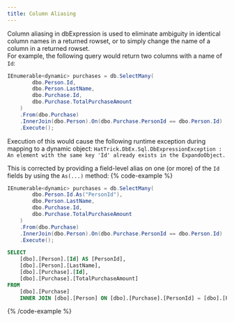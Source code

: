 ```yaml
---
title: Column Aliasing
---
```


Column aliasing in dbExpression is used to eliminate ambiguity in identical column names in a returned rowset, or to simply change the name of a column in a returned rowset.  
For example, the following query would return two columns with a name of `Id`:

```csharp
IEnumerable<dynamic> purchases = db.SelectMany(
        dbo.Person.Id,
        dbo.Person.LastName,
        dbo.Purchase.Id,
        dbo.Purchase.TotalPurchaseAmount
    )
    .From(dbo.Purchase)
    .InnerJoin(dbo.Person).On(dbo.Purchase.PersonId == dbo.Person.Id)
    .Execute();
```
Execution of this would cause the following runtime exception during mapping to a dynamic object:  `HatTrick.DbEx.Sql.DbExpressionException : An element with the same key 'Id' already exists in the ExpandoObject.`

This is corrected by providing a field-level alias on one (or more) of the `Id` fields by using the `As(...)` method:
{% code-example %}
```csharp
IEnumerable<dynamic> purchases = db.SelectMany(
        dbo.Person.Id.As("PersonId"),
        dbo.Person.LastName,
        dbo.Purchase.Id,
        dbo.Purchase.TotalPurchaseAmount
    )
    .From(dbo.Purchase)
    .InnerJoin(dbo.Person).On(dbo.Purchase.PersonId == dbo.Person.Id)
    .Execute();
```
```sql
SELECT
	[dbo].[Person].[Id] AS [PersonId],
	[dbo].[Person].[LastName],
	[dbo].[Purchase].[Id],
	[dbo].[Purchase].[TotalPurchaseAmount]
FROM
	[dbo].[Purchase]
	INNER JOIN [dbo].[Person] ON [dbo].[Purchase].[PersonId] = [dbo].[Person].[Id];
```
{% /code-example %}